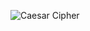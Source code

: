 ![Caesar Cipher](https://github.com/julekwinn/Ceasar-Cipher/assets/126665165/e3345065-9086-4938-b61a-505fb040a773)
